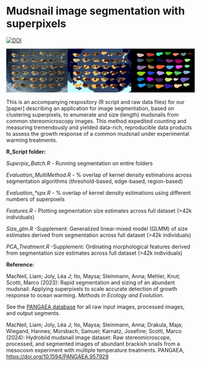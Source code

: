 # Mudsnail image segmentation with superpixels

[![DOI](https://zenodo.org/badge/642758934.svg)](https://zenodo.org/doi/10.5281/zenodo.10522503)

<p float="left">
  <img src="https://github.com/LiamMacNeil/Mudsnail_Superpixels/blob/main/Ex/Github_ex.png" width="900" />
</p>


This is an accompanying respository (R script and raw data files) for our [paper] describing an application for image segmentation, based on clustering superpixels, to enumerate and size (length) mudsnails from common stereomicroscopy images. This method expedited counting and measuring tremendously and yielded data-rich, reproducible data products to assess the growth response of a common mudsnail under experimental warming treatments.

<b>R_Script folder:</b>


<i>Superpix_Batch.R</i> - Running segmentation on entire folders

<i>Evaluation_MultiMethod.R</i> - % overlap of kernel density estimations across segmentation algorithms (threshold-based, edge-based, region-based)

<i>Evaluation_*spx.R</i> - % overlap of kernel density estimations using different numbers of superpixels

<i>Features.R</i> - Plotting segmentation size estimates across full dataset (>42k individuals)

<i>Size_glm.R</i> -Supplement: Generalized linear-mixed model (GLMM) of size estimates derived from segmentation across full dataset (>42k individuals)

<i>PCA_Treatment.R</i> -Supplement: Ordinating morphological features derived from segmentation size estimates across full dataset (>42k individuals)

<b>Reference:</b>

MacNeil, Liam; Joly, Léa J; Ito, Maysa; Steinmann, Anna; Mehler, Knut; Scotti, Marco (2023): Rapid segmentation and sizing of an abundant mudsnail: Applying superpixels to scale accurate detection of growth response to ocean warming. <i>Methods in Ecology and Evolution</i>.

See the [PANGAEA database](https://doi.pangaea.de/10.1594/PANGAEA.957929) for all raw input images, processed images, and output segments.

MacNeil, Liam; Joly, Léa J; Ito, Maysa; Steinmann, Anna; Drakula, Maja; Wiegand, Hannes; Morsbach, Samuel; Karnatz, Josefine; Scotti, Marco (2024): Hydrobiid mudsnail image dataset: Raw stereomicroscope, processed, and segmented images of abundant brackish snails from a mesocosm experiment with multiple temperature treatments. PANGAEA, https://doi.org/10.1594/PANGAEA.957929
